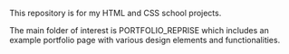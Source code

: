 This repository is for my HTML and CSS school projects.

The main folder of interest is PORTFOLIO_REPRISE which includes an example portfolio page with various design elements and functionalities.
